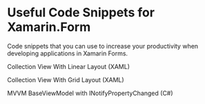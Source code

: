 # Useful Code Snippets for Xamarin.Form
Code snippets that you can use to increase your productivity when developing applications in Xamarin Forms.

Collection View With Linear Layout (XAML)

Collection View With Grid Layout (XAML)

MVVM BaseViewModel with INotifyPropertyChanged (C#)
